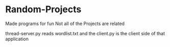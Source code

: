 # Random-Projects
Made programs for fun
Not all of the Projects are related

thread-server.py reads wordlist.txt and the client.py is the client side of that application
